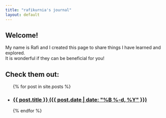 ```yaml
---
title: "rafikurnia's journal"
layout: default
---
```


## Welcome!
My name is Rafi and I created this page to share things I have learned and explored.  
It is wonderful if they can be beneficial for you!  

## Check them out:
<ul>
  {% for post in site.posts %}
    <li>
      <h3>
        <a href="{{ post.url }}">{{ post.title }} ({{ post.date | date: "%B %-d, %Y" }})</a>
      </h3>
    </li>
  {% endfor %}
</ul>